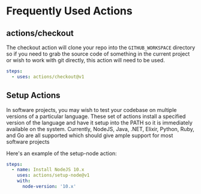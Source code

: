 # Frequently Used Actions

## actions/checkout

The checkout action will clone your repo into the `GITHUB_WORKSPACE` directory so if you need to grab the source code of something in the current project or wish to work with git directly, this action will need to be used.

```yaml
steps:
  - uses: actions/checkout@v1
```

## Setup Actions

In software projects, you may wish to test your codebase on multiple versions of a particular language. These set of actions install a specified version of the language and have it setup into the PATH so it is immediately available on the system. Currently, NodeJS, Java, .NET, Elixir, Python, Ruby, and Go are all supported which should give ample support for most software projects

Here's an example of the setup-node action:

```yaml
steps:
  - name: Install NodeJS 10.x
    uses: actions/setup-node@v1
    with:
      node-version: '10.x'
```
